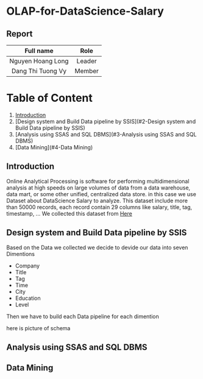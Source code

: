 # OLAP-for-DataScience-Salary


## Report
|Full name|Role|
|:--:|:--:|
| Nguyen Hoang Long| Leader |
| Dang Thi Tuong Vy| Member |
# Table of Content
1. [Introduction](#1-Introduction)
2. [Design system and Build Data pipeline by SSIS](#2-Design system and Build Data pipeline by SSIS)
3. [Analysis using SSAS and SQL DBMS](#3-Analysis using SSAS and SQL DBMS)
4. [Data Mining](#4-Data Mining)

## Introduction
Online Analytical Processing is software for performing multidimensional analysis at high speeds on large volumes of data from a data warehouse, data mart, or some other unified, centralized data store.
in this case we use Dataset about DataScience Salary to analyze.
This dataset include more than 50000 records, each record contain 29 columns like salary, title, tag, timestamp, ...
We collected this dataset from [Here](https://www.kaggle.com/datasets/jackogozaly/data-science-and-stem-salaries)

## Design system and Build Data pipeline by SSIS
Based on the Data we collected we decide to devide our data into seven Dimentions
+ Company
+ Title
+ Tag
+ Time
+ City
+ Education
+ Level

Then we have to build each Data pipeline for each dimention


here is picture of schema


## Analysis using SSAS and SQL DBMS

## Data Mining
